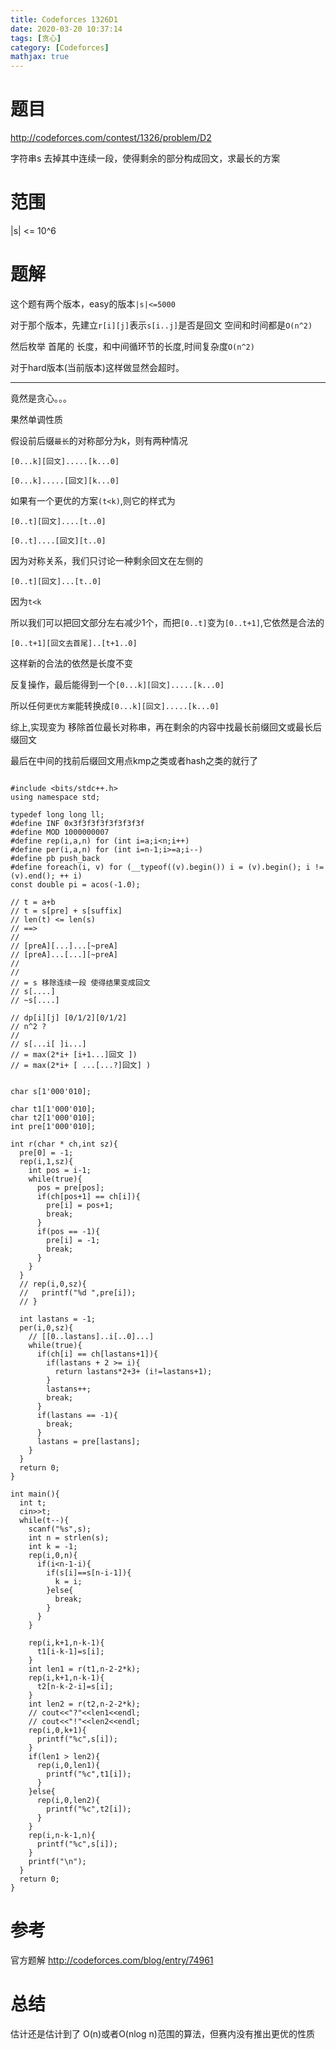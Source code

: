 ```yaml
---
title: Codeforces 1326D1
date: 2020-03-20 10:37:14
tags: [贪心]
category: [Codeforces]
mathjax: true
---
```


# 题目

http://codeforces.com/contest/1326/problem/D2

字符串s 去掉其中连续一段，使得剩余的部分构成回文，求最长的方案

# 范围

|s| <= 10^6

# 题解

这个题有两个版本，easy的版本`|s|<=5000`

对于那个版本，先建立`r[i][j]`表示`s[i..j]`是否是回文 空间和时间都是`O(n^2)`

然后枚举 首尾的 长度，和中间循环节的长度,时间复杂度`O(n^2)`

对于hard版本(当前版本)这样做显然会超时。

-----

竟然是贪心。。。

果然单调性质

假设前后缀`最长`的对称部分为k，则有两种情况

`[0...k][回文].....[k...0]`

`[0...k].....[回文][k...0]`

如果有一个更优的方案`(t<k)`,则它的样式为

`[0..t][回文]....[t..0]`

`[0..t]....[回文][t..0]`

因为对称关系，我们只讨论一种剩余回文在左侧的

`[0..t][回文]...[t..0]`

因为`t<k`

所以我们可以把回文部分左右减少1个，而把`[0..t]`变为`[0..t+1]`,它依然是合法的

`[0..t+1][回文去首尾]..[t+1..0]`

这样新的合法的依然是长度不变

反复操作，最后能得到一个`[0...k][回文].....[k...0]`

所以任何`更优方案`能转换成`[0...k][回文].....[k...0]`

综上,实现变为 移除首位最长对称串，再在剩余的内容中找最长前缀回文或最长后缀回文

最后在中间的找前后缀回文用点kmp之类或者hash之类的就行了

```cplusplus

#include <bits/stdc++.h>
using namespace std;

typedef long long ll;
#define INF 0x3f3f3f3f3f3f3f3f
#define MOD 1000000007
#define rep(i,a,n) for (int i=a;i<n;i++)
#define per(i,a,n) for (int i=n-1;i>=a;i--)
#define pb push_back
#define foreach(i, v) for (__typeof((v).begin()) i = (v).begin(); i != (v).end(); ++ i)
const double pi = acos(-1.0);

// t = a+b
// t = s[pre] + s[suffix]
// len(t) <= len(s)
// ==>
//
// [preA][...]...[~preA]
// [preA]...[...][~preA]
//
//
// = s 移除连续一段 使得结果变成回文
// s[....]
// ~s[....]

// dp[i][j] [0/1/2][0/1/2]
// n^2 ?
//
// s[...i[ ]i...]
// = max(2*i+ [i+1...]回文 ])
// = max(2*i+ [ ...[...?]回文] )


char s[1'000'010];

char t1[1'000'010];
char t2[1'000'010];
int pre[1'000'010];

int r(char * ch,int sz){
  pre[0] = -1;
  rep(i,1,sz){
    int pos = i-1;
    while(true){
      pos = pre[pos];
      if(ch[pos+1] == ch[i]){
        pre[i] = pos+1;
        break;
      }
      if(pos == -1){
        pre[i] = -1;
        break;
      }
    }
  }
  // rep(i,0,sz){
  //   printf("%d ",pre[i]);
  // }

  int lastans = -1;
  per(i,0,sz){
    // [[0..lastans]..i[..0]...]
    while(true){
      if(ch[i] == ch[lastans+1]){
        if(lastans + 2 >= i){
          return lastans*2+3+ (i!=lastans+1);
        }
        lastans++;
        break;
      }
      if(lastans == -1){
        break;
      }
      lastans = pre[lastans];
    }
  }
  return 0;
}

int main(){
  int t;
  cin>>t;
  while(t--){
    scanf("%s",s);
    int n = strlen(s);
    int k = -1;
    rep(i,0,n){
      if(i<n-1-i){
        if(s[i]==s[n-i-1]){
          k = i;
        }else{
          break;
        }
      }
    }

    rep(i,k+1,n-k-1){
      t1[i-k-1]=s[i];
    }
    int len1 = r(t1,n-2-2*k);
    rep(i,k+1,n-k-1){
      t2[n-k-2-i]=s[i];
    }
    int len2 = r(t2,n-2-2*k);
    // cout<<"?"<<len1<<endl;
    // cout<<"!"<<len2<<endl;
    rep(i,0,k+1){
      printf("%c",s[i]);
    }
    if(len1 > len2){
      rep(i,0,len1){
        printf("%c",t1[i]);
      }
    }else{
      rep(i,0,len2){
        printf("%c",t2[i]);
      }
    }
    rep(i,n-k-1,n){
      printf("%c",s[i]);
    }
    printf("\n");
  }
  return 0;
}
```

# 参考

官方题解 http://codeforces.com/blog/entry/74961

# 总结

估计还是估计到了 O(n)或者O(nlog n)范围的算法，但赛内没有推出更优的性质

